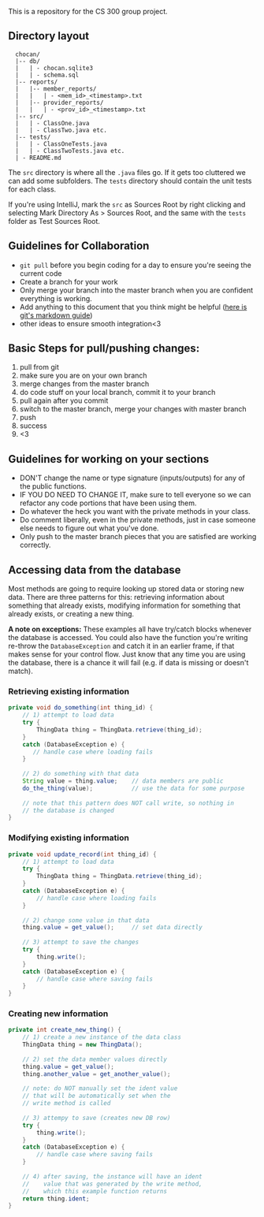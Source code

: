 This is a repository for the CS 300 group project.

## Directory layout
```
  chocan/
  |-- db/
  |   | - chocan.sqlite3
  |   | - schema.sql
  |-- reports/
  |   |-- member_reports/
  |   |   | - <mem_id>_<timestamp>.txt
  |   |-- provider_reports/
  |   |   | - <prov_id>_<timestamp>.txt
  |-- src/
  |   | - ClassOne.java
  |   | - ClassTwo.java etc.
  |-- tests/
  |   | - ClassOneTests.java
  |   | - ClassTwoTests.java etc.
  | - README.md
```
The `src` directory is where all the `.java` files go. If it gets too
cluttered we can add some subfolders.
The `tests` directory should contain the unit tests for each class.

If you're using IntelliJ, mark the `src` as Sources Root by right
clicking and selecting Mark Directory As > Sources Root, and the same
with the `tests` folder as Test Sources Root.

## Guidelines for Collaboration
- `git pull` before you begin coding for a day to ensure you're seeing the current code
- Create a branch for your work
- Only merge your branch into the master branch when you are confident everything is working.
- Add anything to this document that you think might be helpful
  ([here is git's markdown guide](https://guides.github.com/features/mastering-markdown/))
- other ideas to ensure smooth integration<3

## Basic Steps for pull/pushing changes:
1. pull from git
2. make sure you are on your own branch
3. merge changes from the master branch
4. do code stuff on your local branch, commit it to your branch
5. pull again after you commit
6. switch to the master branch, merge your changes with master branch
7. push
8. success
9. <3

## Guidelines for working on your sections
- DON'T change the name or type signature (inputs/outputs) for any of
  the public functions.
- IF YOU DO NEED TO CHANGE IT, make sure to tell everyone so we can
  refactor any code portions that have been using them.
- Do whatever the heck you want with the private methods in your class.
- Do comment liberally, even in the private methods, just in case
  someone else needs to figure out what you've done.
- Only push to the master branch pieces that you are satisfied are
  working correctly.

## Accessing data from the database
Most methods are going to require looking up stored data or storing
new data. There are three patterns for this: retrieving information
about something that already exists, modifying information for
something that already exists, or creating a new thing.

**A note on exceptions:** These examples all have try/catch blocks
whenever the database is accessed. You could also have the function
you're writing re-throw the `DatabaseException` and catch it in an
earlier frame, if that makes sense for your control flow. Just know
that any time you are using the database, there is a chance it will
fail (e.g. if data is missing or doesn't match).

### Retrieving existing information
```java
private void do_something(int thing_id) {
    // 1) attempt to load data
    try {
        ThingData thing = ThingData.retrieve(thing_id);
    }
    catch (DatabaseException e) {
       // handle case where loading fails
    }
    
    // 2) do something with that data
    String value = thing.value;    // data members are public
    do_the_thing(value);           // use the data for some purpose
    
    // note that this pattern does NOT call write, so nothing in
    // the database is changed
}
```

### Modifying existing information
```java
private void update_record(int thing_id) {
    // 1) attempt to load data
    try {
        ThingData thing = ThingData.retrieve(thing_id);
    }
    catch (DatabaseException e) {
        // handle case where loading fails
    }
    
    // 2) change some value in that data
    thing.value = get_value();     // set data directly
    
    // 3) attempt to save the changes
    try {
        thing.write();
    }
    catch (DatabaseException e) {
        // handle case where saving fails
    }
}
```

### Creating new information
```java
private int create_new_thing() {
    // 1) create a new instance of the data class
    ThingData thing = new ThingData();
    
    // 2) set the data member values directly
    thing.value = get_value();
    thing.another_value = get_another_value();
    
    // note: do NOT manually set the ident value
    // that will be automatically set when the
    // write method is called
    
    // 3) attempy to save (creates new DB row)
    try {
        thing.write();
    }
    catch (DatabaseException e) {
        // handle case where saving fails
    }
    
    // 4) after saving, the instance will have an ident
    //    value that was generated by the write method,
    //    which this example function returns
    return thing.ident;
}
```
